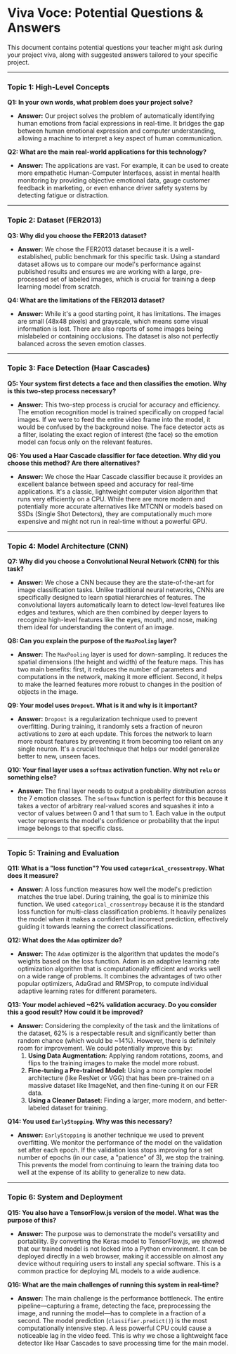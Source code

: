 
# Viva Voce: Potential Questions & Answers

This document contains potential questions your teacher might ask during your project viva, along with suggested answers tailored to your specific project.

---

### Topic 1: High-Level Concepts

**Q1: In your own words, what problem does your project solve?**

*   **Answer:** Our project solves the problem of automatically identifying human emotions from facial expressions in real-time. It bridges the gap between human emotional expression and computer understanding, allowing a machine to interpret a key aspect of human communication.

**Q2: What are the main real-world applications for this technology?**

*   **Answer:** The applications are vast. For example, it can be used to create more empathetic Human-Computer Interfaces, assist in mental health monitoring by providing objective emotional data, gauge customer feedback in marketing, or even enhance driver safety systems by detecting fatigue or distraction.

---

### Topic 2: Dataset (FER2013)

**Q3: Why did you choose the FER2013 dataset?**

*   **Answer:** We chose the FER2013 dataset because it is a well-established, public benchmark for this specific task. Using a standard dataset allows us to compare our model's performance against published results and ensures we are working with a large, pre-processed set of labeled images, which is crucial for training a deep learning model from scratch.

**Q4: What are the limitations of the FER2013 dataset?**

*   **Answer:** While it's a good starting point, it has limitations. The images are small (48x48 pixels) and grayscale, which means some visual information is lost. There are also reports of some images being mislabeled or containing occlusions. The dataset is also not perfectly balanced across the seven emotion classes.

---

### Topic 3: Face Detection (Haar Cascades)

**Q5: Your system first detects a face and then classifies the emotion. Why is this two-step process necessary?**

*   **Answer:** This two-step process is crucial for accuracy and efficiency. The emotion recognition model is trained specifically on cropped facial images. If we were to feed the entire video frame into the model, it would be confused by the background noise. The face detector acts as a filter, isolating the exact region of interest (the face) so the emotion model can focus only on the relevant features.

**Q6: You used a Haar Cascade classifier for face detection. Why did you choose this method? Are there alternatives?**

*   **Answer:** We chose the Haar Cascade classifier because it provides an excellent balance between speed and accuracy for real-time applications. It's a classic, lightweight computer vision algorithm that runs very efficiently on a CPU. While there are more modern and potentially more accurate alternatives like MTCNN or models based on SSDs (Single Shot Detectors), they are computationally much more expensive and might not run in real-time without a powerful GPU.

---

### Topic 4: Model Architecture (CNN)

**Q7: Why did you choose a Convolutional Neural Network (CNN) for this task?**

*   **Answer:** We chose a CNN because they are the state-of-the-art for image classification tasks. Unlike traditional neural networks, CNNs are specifically designed to learn spatial hierarchies of features. The convolutional layers automatically learn to detect low-level features like edges and textures, which are then combined by deeper layers to recognize high-level features like the eyes, mouth, and nose, making them ideal for understanding the content of an image.

**Q8: Can you explain the purpose of the `MaxPooling` layer?**

*   **Answer:** The `MaxPooling` layer is used for down-sampling. It reduces the spatial dimensions (the height and width) of the feature maps. This has two main benefits: first, it reduces the number of parameters and computations in the network, making it more efficient. Second, it helps to make the learned features more robust to changes in the position of objects in the image.

**Q9: Your model uses `Dropout`. What is it and why is it important?**

*   **Answer:** `Dropout` is a regularization technique used to prevent overfitting. During training, it randomly sets a fraction of neuron activations to zero at each update. This forces the network to learn more robust features by preventing it from becoming too reliant on any single neuron. It's a crucial technique that helps our model generalize better to new, unseen faces.

**Q10: Your final layer uses a `softmax` activation function. Why not `relu` or something else?**

*   **Answer:** The final layer needs to output a probability distribution across the 7 emotion classes. The `softmax` function is perfect for this because it takes a vector of arbitrary real-valued scores and squashes it into a vector of values between 0 and 1 that sum to 1. Each value in the output vector represents the model's confidence or probability that the input image belongs to that specific class.

---

### Topic 5: Training and Evaluation

**Q11: What is a "loss function"? You used `categorical_crossentropy`. What does it measure?**

*   **Answer:** A loss function measures how well the model's prediction matches the true label. During training, the goal is to minimize this function. We used `categorical_crossentropy` because it is the standard loss function for multi-class classification problems. It heavily penalizes the model when it makes a confident but incorrect prediction, effectively guiding it towards learning the correct classifications.

**Q12: What does the `Adam` optimizer do?**

*   **Answer:** The `Adam` optimizer is the algorithm that updates the model's weights based on the loss function. Adam is an adaptive learning rate optimization algorithm that is computationally efficient and works well on a wide range of problems. It combines the advantages of two other popular optimizers, AdaGrad and RMSProp, to compute individual adaptive learning rates for different parameters.

**Q13: Your model achieved ~62% validation accuracy. Do you consider this a good result? How could it be improved?**

*   **Answer:** Considering the complexity of the task and the limitations of the dataset, 62% is a respectable result and significantly better than random chance (which would be ~14%). However, there is definitely room for improvement. We could potentially improve this by:
    1.  **Using Data Augmentation:** Applying random rotations, zooms, and flips to the training images to make the model more robust.
    2.  **Fine-tuning a Pre-trained Model:** Using a more complex model architecture (like ResNet or VGG) that has been pre-trained on a massive dataset like ImageNet, and then fine-tuning it on our FER data.
    3.  **Using a Cleaner Dataset:** Finding a larger, more modern, and better-labeled dataset for training.

**Q14: You used `EarlyStopping`. Why was this necessary?**

*   **Answer:** `EarlyStopping` is another technique we used to prevent overfitting. We monitor the performance of the model on the validation set after each epoch. If the validation loss stops improving for a set number of epochs (in our case, a "patience" of 3), we stop the training. This prevents the model from continuing to learn the training data too well at the expense of its ability to generalize to new data.

---

### Topic 6: System and Deployment

**Q15: You also have a TensorFlow.js version of the model. What was the purpose of this?**

*   **Answer:** The purpose was to demonstrate the model's versatility and portability. By converting the Keras model to TensorFlow.js, we showed that our trained model is not locked into a Python environment. It can be deployed directly in a web browser, making it accessible on almost any device without requiring users to install any special software. This is a common practice for deploying ML models to a wide audience.

**Q16: What are the main challenges of running this system in real-time?**

*   **Answer:** The main challenge is the performance bottleneck. The entire pipeline—capturing a frame, detecting the face, preprocessing the image, and running the model—has to complete in a fraction of a second. The model prediction (`classifier.predict()`) is the most computationally intensive step. A less powerful CPU could cause a noticeable lag in the video feed. This is why we chose a lightweight face detector like Haar Cascades to save processing time for the main model.
